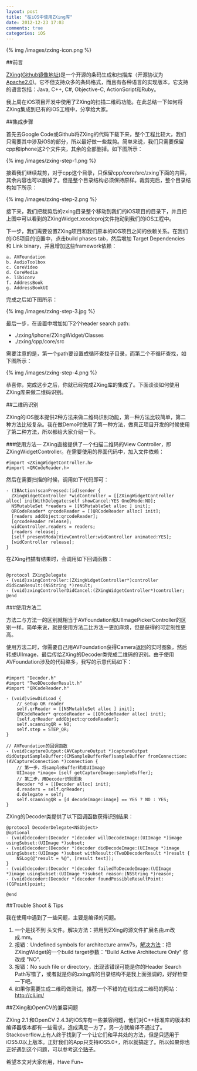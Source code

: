 ```yaml
---
layout: post
title: "在iOS中使用ZXing库"
date: 2012-12-23 17:03
comments: true
categories: iOS
---
```


{% img /images/zxing-icon.png %}

##前言

[ZXing](https://code.google.com/p/zxing/)([Github镜像地址](https://github.com/zxing/zxing))是一个开源的条码生成和扫描库（开源协议为[Apache2.0](http://www.apache.org/licenses/LICENSE-2.0))。它不但支持众多的条码格式，而且有各种语言的实现版本，它支持的语言包括：Java, C++, C#, Objective-C, ActionScript和Ruby。

我上周在iOS项目开发中使用了ZXing的扫描二维码功能。在此总结一下如何将ZXing集成到已有的iOS工程中，分享给大家。

<!-- more -->

##集成步骤

首先去Google Code或Github将ZXing的代码下载下来，整个工程比较大，我们只需要其中涉及iOS的部分，所以最好做一些裁剪。简单来说，我们只需要保留cpp和iphone这2个文件夹，其余的全部删掉。如下图所示：

{% img /images/zxing-step-1.png %}

接着我们继续裁剪，对于cpp这个目录，只保留cpp/core/src/zxing下面的内容，其余内容也可以删掉了。但是整个目录结构必须保持原样。裁剪完后，整个目录结构如下所示：

{% img /images/zxing-step-2.png %}

接下来，我们把裁剪后的zxing目录整个移动到我们的iOS项目的目录下，并且把上图中可以看到的ZXingWidget.xcodeproj文件拖动到我们的iOS工程中。

下一步，我们需要设置ZXing项目和我们原本的iOS项目之间的依赖关系。在我们的iOS项目的设置中，点击build phases tab，然后增加 Target Dependencies 和 Link binary，并且增加这些framework依赖：

	a. AVFoundation
	b. AudioToolbox
	c. CoreVideo
	d. CoreMedia
	e. libiconv
	f. AddressBook
	g. AddressBookUI

完成之后如下图所示：

{% img /images/zxing-step-3.jpg %}


最后一步，在设置中增加如下2个header search path:

 * ./zxing/iphone/ZXingWidget/Classes
 * ./zxing/cpp/core/src

需要注意的是，第一个path要设置成循环查找子目录，而第二个不循环查找，如下图所示：

{% img /images/zxing-step-4.png %}


恭喜你，完成这步之后，你就已经完成ZXing库的集成了。下面谈谈如何使用ZXing库来做二维码识别。

##二维码识别

ZXing的iOS版本提供2种方法来做二维码识别功能，第一种方法比较简单，第二种方法比较复杂。我在做Demo时使用了第一种方法，做真正项目开发的时候使用了第二种方法，所以都给大家介绍一下。

###使用方法一
ZXing直接提供了一个扫描二维码的View Controller，即ZXingWidgetController。在需要使用的界面代码中，加入文件依赖：

``` objc
#import <ZXingWidgetController.h>
#import <QRCodeReader.h> 
``` 
然后在需要扫描的时候，调用如下代码即可：
``` objc
- (IBAction)scanPressed:(id)sender {
  ZXingWidgetController *widController = [[ZXingWidgetController alloc] initWithDelegate:self showCancel:YES OneDMode:NO];
  NSMutableSet *readers = [[NSMutableSet alloc ] init];
  QRCodeReader* qrcodeReader = [[QRCodeReader alloc] init];
  [readers addObject:qrcodeReader];
  [qrcodeReader release];
  widController.readers = readers;
  [readers release];
  [self presentModalViewController:widController animated:YES];
  [widController release];
}
```

在ZXing扫描有结果时，会调用如下回调函数：

``` objc

@protocol ZXingDelegate
- (void)zxingController:(ZXingWidgetController*)controller didScanResult:(NSString *)result;
- (void)zxingControllerDidCancel:(ZXingWidgetController*)controller;
@end

```

###使用方法二

方法二与方法一的区别就相当于AVFoundation和UIImagePickerController的区别一样。简单来说，就是使用方法二比方法一更加麻烦，但是获得的可定制性更高。

使用方法二时，你需要自己用AVFoundation获得Camera返回的实时图象，然后转成UIImage，最后传给ZXing的Decoder类完成二维码的识别。由于使用AVFoundation涉及的代码略多，我写的示意代码如下：

``` objc

#import "Decoder.h"
#import "TwoDDecoderResult.h"
#import "QRCodeReader.h"

- (void)viewDidLoad {
	// setup QR reader
	self.qrReader = [[NSMutableSet alloc ] init];
	QRCodeReader* qrcodeReader = [[QRCodeReader alloc] init];
	[self.qrReader addObject:qrcodeReader];
	self.scanningQR = NO;
	self.step = STEP_QR;
}

// AVFoundation的回调函数
- (void)captureOutput:(AVCaptureOutput *)captureOutput didOutputSampleBuffer:(CMSampleBufferRef)sampleBuffer fromConnection:(AVCaptureConnection *)connection {
	// 第一步，将sampleBuffer转成UIImage
	UIImage *image= [self getCaptureImage:sampleBuffer];
	// 第二步，用Decoder识别图象
	Decoder *d = [[Decoder alloc] init];
	d.readers = self.qrReader;
	d.delegate = self;
	self.scanningQR = [d decodeImage:image] == YES ? NO : YES;
}
```

ZXing的Decoder类提供了以下回调函数获得识别结果：

``` objc
@protocol DecoderDelegate<NSObject>
@optional
- (void)decoder:(Decoder *)decoder willDecodeImage:(UIImage *)image usingSubset:(UIImage *)subset;
- (void)decoder:(Decoder *)decoder didDecodeImage:(UIImage *)image usingSubset:(UIImage *)subset withResult:(TwoDDecoderResult *)result {
	NSLog(@"result = %@", [result text]);
}
- (void)decoder:(Decoder *)decoder failedToDecodeImage:(UIImage *)image usingSubset:(UIImage *)subset reason:(NSString *)reason;
- (void)decoder:(Decoder *)decoder foundPossibleResultPoint:(CGPoint)point;

@end

```

##Trouble Shoot & Tips

我在使用中遇到了一些问题，主要是编译的问题。

 1. 一个是找不到 <iostream> 头文件。解决方法：把用到ZXing的源文件扩展名由.m改成.mm。
 2. 报错：Undefined symbols for architecture armv7s，[解决方法](http://stackoverflow.com/questions/12968369/undefined-symbols-for-architecture-armv7-when-using-zxing-library-in-xcode-4-5)：把ZXingWidget的一个build target参数："Build Active Architecture Only" 修改成 "NO".
 3. 报错：No such file or directory，出现该错误可能是你的Header Search Path写错了，或者就是你的zxing库的目录结构不是我上面强调的，好好检查一下吧。
 4. 如果你需要生成二维码做测试，推荐一个不错的在线生成二维码的网站：<http://cli.im/>

##ZXing和OpenCV的兼容问题

ZXing 2.1 和OpenCV 2.4.3的iOS库有一些兼容问题，他们对C++标准库的版本和编译器版本都有一些需求，造成满足一方了，另一方就编译不通过了。Stackoverflow上有人终于找到了一个让它们和平共处的方法，但是只适用于iOS5.0以上版本。正好我们的App只支持iOS5.0+，所以就搞定了。所以如果你也正好遇到这个问题，可以参考[这个贴子](http://stackoverflow.com/questions/13498581/opencv-zxing-incompatibility-on-ios)。


希望本文对大家有用，Have Fun~







